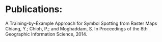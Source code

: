 
Publications:
=========================

A Training-by-Example Approach for Symbol Spotting from Raster Maps Chiang, Y.; Chioh, P.; and Moghaddam, S. In Proceedings of the 8th Geographic Information Science, 2014. 
